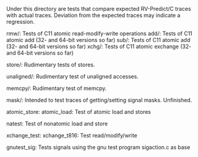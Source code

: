 Under this directory are tests that compare expected RV-Predict/C traces
with actual traces.  Deviation from the expected traces may indicate
a regression.

rmw/: Tests of C11 atomic read-modify-write operations
	add/: Tests of C11 atomic add (32- and 64-bit versions so far)
	sub/: Tests of C11 atomic add (32- and 64-bit versions so far)
	xchg/: Tests of C11 atomic exchange (32- and 64-bit versions so far)

store/: Rudimentary tests of stores.

unaligned/: Rudimentary test of unaligned accesses.

memcpy/: Rudimentary test of memcpy.

mask/: Intended to test traces of getting/setting signal masks.  Unfinished.

atomic_store: 
atomic_load: Test of atomic load and stores

natest:	Test of nonatomic load and store

xchange_test:
xchange_t816:  Test read/modify/write

gnutest_sig: Tests signals using the gnu test program sigaction.c as base
